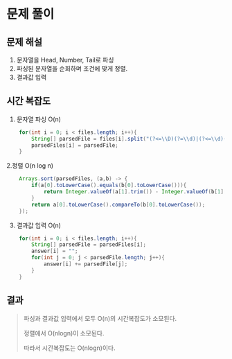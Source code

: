 # 문제 풀이

## 문제 해설

1. 문자열을 Head, Number, Tail로 파싱
2. 파싱된 문자열을 순회하며 조건에 맞게 정렬.
3. 결과값 입력
## 시간 복잡도

1. 문자열 파싱 O(n)
```java
    for(int i = 0; i < files.length; i++){
        String[] parsedFile = files[i].split("(?<=\\D)(?=\\d)|(?<=\\d)(?=\\D)");
        parsedFiles[i] = parsedFile;
    }
```

2.정렬 O(n log n)
```java
    Arrays.sort(parsedFiles, (a,b) -> {
        if(a[0].toLowerCase().equals(b[0].toLowerCase())){
            return Integer.valueOf(a[1].trim()) - Integer.valueOf(b[1].trim());
        }
        return a[0].toLowerCase().compareTo(b[0].toLowerCase());
    });
```

3. 결과값 입력 O(n)
```java
    for(int i = 0; i < files.length; i++){
        String[] parsedFile = parsedFiles[i];
        answer[i] = "";
        for(int j = 0; j < parsedFile.length; j++){
            answer[i] += parsedFile[j];
        }
    }
```
## 결과
> 파싱과 결과값 입력에서 모두 O(n)의 시간복잡도가 소모된다.
>
> 정렬에서 O(nlogn)이 소모된다.
>
> 따라서 시간복잡도는 O(nlogn)이다.